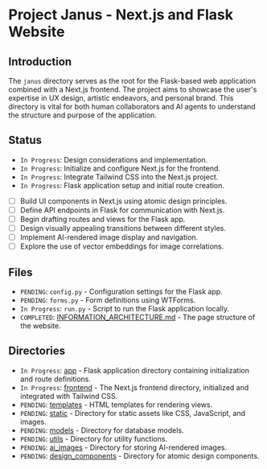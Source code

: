 # Project Janus - Next.js and Flask Website

## Introduction
The `janus` directory serves as the root for the Flask-based web application combined with a Next.js frontend. The project aims to showcase the user's expertise in UX design, artistic endeavors, and personal brand. This directory is vital for both human collaborators and AI agents to understand the structure and purpose of the application.

## Status
- `In Progress`: Design considerations and implementation.
- `In Progress`: Initialize and configure Next.js for the frontend.
- `In Progress`: Integrate Tailwind CSS into the Next.js project.
- `In Progress`: Flask application setup and initial route creation.
- [ ] Build UI components in Next.js using atomic design principles.
- [ ] Define API endpoints in Flask for communication with Next.js.
- [ ] Begin drafting routes and views for the Flask app.
- [ ] Design visually appealing transitions between different styles.
- [ ] Implement AI-rendered image display and navigation.
- [ ] Explore the use of vector embeddings for image correlations.

## Files
- `PENDING`: `config.py` - Configuration settings for the Flask app.
- `PENDING`: `forms.py` - Form definitions using WTForms.
- `In Progress`: `run.py` - Script to run the Flask application locally.
- `COMPLETED`: [INFORMATION_ARCHITECTURE.md](./INFORMATION_ARCHITECTURE.md) - The page structure of the website.

## Directories
- `In Progress`: [app](./app) - Flask application directory containing initialization and route definitions.
- `In Progress`: [frontend](./frontend) - The Next.js frontend directory, initialized and integrated with Tailwind CSS.
- `PENDING`: [templates](./templates) - HTML templates for rendering views.
- `PENDING`: [static](./static) - Directory for static assets like CSS, JavaScript, and images.
- `PENDING`: [models](./models) - Directory for database models.
- `PENDING`: [utils](./utils) - Directory for utility functions.
- `PENDING`: [ai_images](./ai_images) - Directory for storing AI-rendered images.
- `PENDING`: [design_components](./design_components) - Directory for atomic design components.
